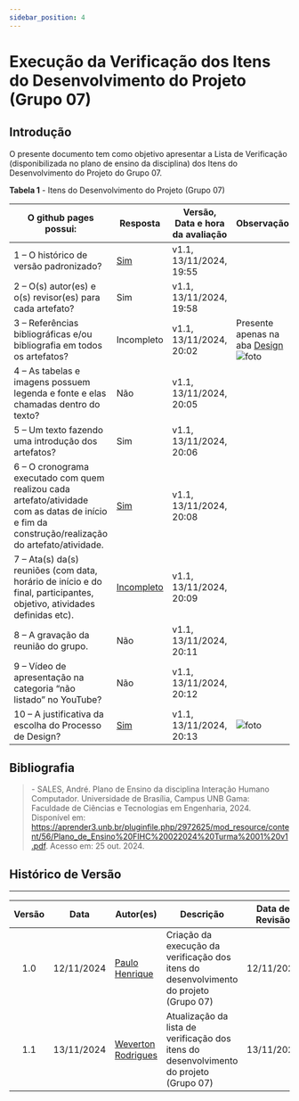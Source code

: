 ```yaml
---
sidebar_position: 4
---
```


# Execução da Verificação dos Itens do Desenvolvimento do Projeto (Grupo 07)

## Introdução

O presente documento tem como objetivo apresentar a Lista de Verificação (disponibilizada no plano de ensino da disciplina) dos Itens do Desenvolvimento do Projeto do Grupo 07.

<p style={{ textAlign: 'center', fontSize: '18px' }}><b>Tabela 1</b> - Itens do Desenvolvimento do Projeto (Grupo 07)</p>

| O github pages possui:                                                                                               | Resposta            | Versão, Data e hora da avaliação | Observação                     |
|---------------------------------|---------------------|-----------------------------------|------------------|
| 1 – O histórico de versão padronizado? | [Sim](https://interacao-humano-computador.github.io/2024.2-Grupo07/) |  v1.1, 13/11/2024, 19:55 |                                |
| 2 – O(s) autor(es) e o(s) revisor(es) para cada artefato?  | Sim | v1.1, 13/11/2024, 19:58  |                                |
| 3 – Referências bibliográficas e/ou bibliografia em todos os artefatos?       |  Incompleto  | v1.1, 13/11/2024, 20:02   |   Presente apenas na aba [Design](https://interacao-humano-computador.github.io/2024.2-Grupo07/planejamento/design/) ![foto](../assets/processos-de-design-gp07.jfif) |
| 4 – As tabelas e imagens possuem legenda e fonte e elas chamadas dentro do texto? | Não | v1.1, 13/11/2024, 20:05  |                                |
| 5 – Um texto fazendo uma introdução dos artefatos?               | Sim | v1.1, 13/11/2024, 20:06 |                                |
| 6 – O cronograma executado com quem realizou cada artefato/atividade com as datas de início e fim da construção/realização do artefato/atividade. | [Sim](https://interacao-humano-computador.github.io/2024.2-Grupo07/planejamento/cronograma/) | v1.1, 13/11/2024, 20:08   |                                |
| 7 – Ata(s) da(s) reuniões (com data, horário de início e do final, participantes, objetivo, atividades definidas etc). | [Incompleto](https://interacao-humano-computador.github.io/2024.2-Grupo07/atas/ata-1/)  | v1.1, 13/11/2024, 20:09 |                                |
| 8 – A gravação da reunião do grupo. |  Não | v1.1, 13/11/2024, 20:11 |                                |
| 9 – Vídeo de apresentação na categoria “não listado” no YouTube?      |  Não  | v1.1, 13/11/2024, 20:12  |                                |
| 10 – A justificativa da escolha do Processo de Design?  | [Sim](https://interacao-humano-computador.github.io/2024.2-Grupo07/planejamento/design/)  | v1.1, 13/11/2024, 20:13 | ![foto](../assets/motivo-da-escolha.jfif) |                    


## Bibliografia

> \- SALES, André. Plano de Ensino da disciplina Interação Humano Computador. Universidade de Brasília, Campus UNB Gama: Faculdade de Ciências e Tecnologias em Engenharia, 2024. Disponível em: https://aprender3.unb.br/pluginfile.php/2972625/mod_resource/content/56/Plano_de_Ensino%20FIHC%20022024%20Turma%2001%20v1.pdf. Acesso em: 25 out. 2024.

## Histórico de Versão
---
| Versão | Data | Autor(es) | Descrição | Data de Revisão | Revisor(es) |
|:---:|:---:|---|---|:---:|---|
| 1.0 | 12/11/2024 | [Paulo Henrique](https://github.com/paulomh) | Criação da execução da verificação dos itens do desenvolvimento do projeto (Grupo 07) | 12/11/2024 | [Weverton Rodrigues](https://github.com/vevetin) |
| 1.1 | 13/11/2024 | [Weverton Rodrigues](https://github.com/vevetin)  | Atualização da lista de verificação dos itens do desenvolvimento do projeto (Grupo 07)  | 13/11/2024 | [Necivaldo Amaral](https://github.com/junioramaral22) |